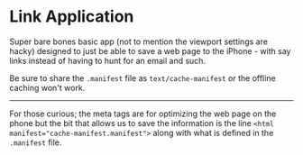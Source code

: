 # Link Application

Super bare bones basic app (not to mention the viewport settings are hacky) designed to just be able to save a web page to the iPhone - with say links instead of having to hunt for an email and such.

Be sure to share the `.manifest` file as `text/cache-manifest` or the offline caching won't work.

------

For those curious; the meta tags are for optimizing the web page on the phone but the bit that allows us to save the information is the line `<html manifest="cache-manifest.manifest">` along with what is defined in the `.manifest` file.